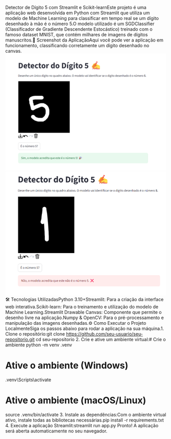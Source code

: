 Detector de Dígito 5 com Streamlit e Scikit-learnEste projeto é uma aplicação web desenvolvida em Python com Streamlit que utiliza um modelo de Machine Learning para classificar em tempo real se um dígito desenhado à mão é o número 5.O modelo utilizado é um SGDClassifier (Classificador de Gradiente Descendente Estocástico) treinado com o famoso dataset MNIST, que contém milhares de imagens de dígitos manuscritos.🚀 Screenshot da AplicaçãoAqui você pode ver a aplicação em funcionamento, classificando corretamente um dígito desenhado no canvas.![alt text](<Captura de tela 2025-08-29 000436.png>)
![alt text](<Captura de tela 2025-08-29 000624.png>)
🛠️ Tecnologias UtilizadasPython 3.10+Streamlit: Para a criação da interface web interativa.Scikit-learn: Para o treinamento e utilização do modelo de Machine Learning.Streamlit Drawable Canvas: Componente que permite o desenho livre na aplicação.Numpy & OpenCV: Para o pré-processamento e manipulação das imagens desenhadas.⚙️ Como Executar o Projeto LocalmenteSiga os passos abaixo para rodar a aplicação na sua máquina.1. Clone o repositório:git clone https://github.com/seu-usuario/seu-repositorio.git
cd seu-repositorio
2. Crie e ative um ambiente virtual:# Crie o ambiente
python -m venv .venv

# Ative o ambiente (Windows)
.venv\Scripts\activate

# Ative o ambiente (macOS/Linux)
source .venv/bin/activate
3. Instale as dependências:Com o ambiente virtual ativo, instale todas as bibliotecas necessárias.pip install -r requirements.txt
4. Execute a aplicação Streamlit:streamlit run app.py
Pronto! A aplicação será aberta automaticamente no seu navegador.